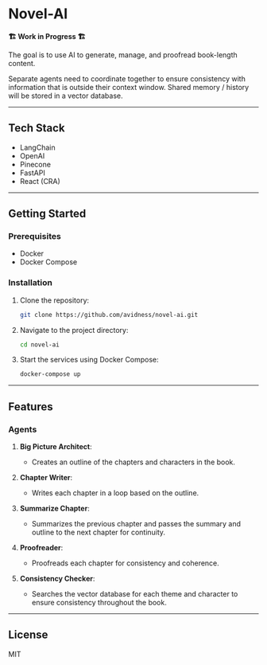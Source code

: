 # Novel-AI

**🏗️ Work in Progress 🏗️**


The goal is to use AI to generate, manage, and proofread book-length content.

Separate agents need to coordinate together to ensure consistency with information that is outside their context window. Shared memory / history will be stored in a vector database.

---

## Tech Stack

- LangChain
- OpenAI
- Pinecone
- FastAPI
- React (CRA)

---

## Getting Started

### Prerequisites

- Docker
- Docker Compose

### Installation

1. Clone the repository:
   ```bash
   git clone https://github.com/avidness/novel-ai.git
   ```

2. Navigate to the project directory:
   ```bash
   cd novel-ai
   ```

3. Start the services using Docker Compose:
   ```bash
   docker-compose up
   ```

---


## Features

### Agents
1. **Big Picture Architect**: 
   - Creates an outline of the chapters and characters in the book.

1. **Chapter Writer**:
   - Writes each chapter in a loop based on the outline.

1. **Summarize Chapter**:
   - Summarizes the previous chapter and passes the summary and outline to the next chapter for continuity.

1. **Proofreader**:
   - Proofreads each chapter for consistency and coherence.

1. **Consistency Checker**:
   - Searches the vector database for each theme and character to ensure consistency throughout the book.

---

## License
MIT
